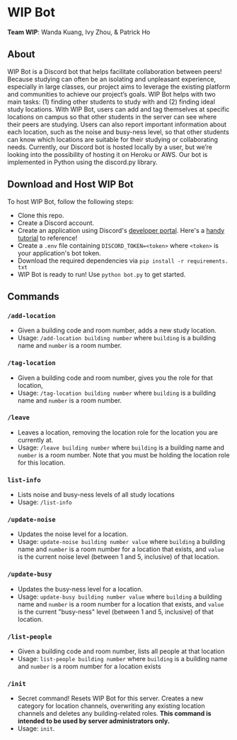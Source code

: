 # WIP Bot
**Team WIP**: Wanda Kuang, Ivy Zhou, & Patrick Ho
## About
WIP Bot is a Discord bot that helps facilitate collaboration between peers! Because studying can often be an isolating and unpleasant experience, especially in large classes, our project aims to leverage the existing platform and communities to achieve our project’s goals. WIP Bot helps with two main tasks: (1) finding other students to study with and (2) finding ideal study locations. With WIP Bot, users can add and tag themselves at specific locations on campus so that other students in the server can see where their peers are studying. Users can also report important information about each location, such as the noise and busy-ness level, so that other students can know which locations are suitable for their studying or collaborating needs. Currently, our Discord bot is hosted locally by a user, but we’re looking into the possibility of hosting it on Heroku or AWS. Our bot is implemented in Python using the discord.py library.
## Download and Host WIP Bot
To host WIP Bot, follow the following steps:
 - Clone this repo.
 - Create a Discord account.
 - Create an application using Discord's [developer portal](http://discordapp.com/developers/applications). Here's a [handy tutorial](https://realpython.com/how-to-make-a-discord-bot-python/#how-to-make-a-discord-bot-in-the-developer-portal) to reference!
 - Create a `.env` file containing `DISCORD_TOKEN=<token>` where `<token>` is your application's bot token.
 - Download the required dependencies via `pip install -r requirements. txt`
 - WIP Bot is ready to run! Use `python bot.py` to get started.
## Commands
### `/add-location`
 - Given a building code and room number, adds a new study location.
 - Usage: `/add-location building number` where `building` is a building name and `number` is a room number.

### `/tag-location`
- Given a building code and room number, gives you the role for that location,
- Usage: `/tag-location building number` where `building` is a building name and `number` is a room number.

### `/leave`
- Leaves a location, removing the location role for the location you are currently at.
- Usage: `/leave building number` where `building` is a building name and `number` is a room number. Note that you must be holding the location role for this location.

### `list-info`
- Lists noise and busy-ness levels of all study locations
- Usage: `/list-info` 

### `/update-noise`
- Updates the noise level for a location.
- Usage: `update-noise building number value` where `building` a building name and `number` is a room number for a location that exists, and `value` is the current noise level (between 1 and 5, inclusive) of that location.

### `/update-busy`
- Updates the busy-ness level for a location.
- Usage: `update-busy building number value` where `building` a building name and `number` is a room number for a location that exists, and `value` is the current \"busy-ness\" level (between 1 and 5, inclusive) of that location.

### `/list-people`
- Given a building code and room number, lists all people at that location
- Usage: `list-people building number` where `building` is a building name and `number` is a room number for a location exists

### `/init`
- Secret command! Resets WIP Bot for this server. Creates a new category for location channels, overwriting any existing location channels and deletes any building-related roles. **This command is intended to be used by server administrators only.**
- Usage: `init`.
